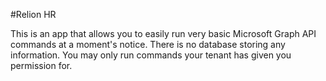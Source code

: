 #Relion HR

This is an app that allows you to easily run very basic Microsoft Graph API commands at a moment's notice.
There is no database storing any information. You may only run commands your tenant has given you permission for.
